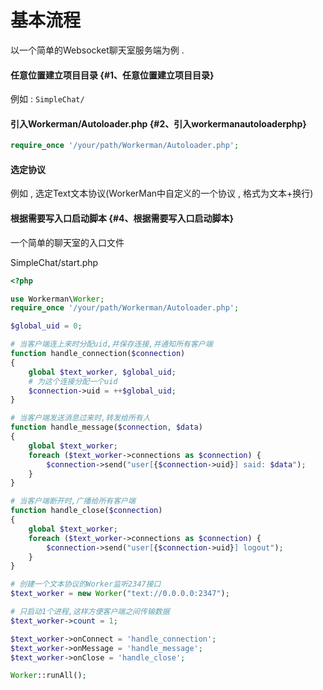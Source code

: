 # 基本流程

以一个简单的Websocket聊天室服务端为例 .

#### 任意位置建立项目目录 {#1、任意位置建立项目目录}

例如 : `SimpleChat/`

#### 引入Workerman/Autoloader.php {#2、引入workermanautoloaderphp}

```php
require_once '/your/path/Workerman/Autoloader.php';
```

#### 选定协议

例如 , 选定Text文本协议\(WorkerMan中自定义的一个协议 , 格式为文本+换行\)

#### 根据需要写入口启动脚本 {#4、根据需要写入口启动脚本}

一个简单的聊天室的入口文件

SimpleChat/start.php

```php
<?php

use Workerman\Worker;
require_once '/your/path/Workerman/Autoloader.php';

$global_uid = 0;

# 当客户端连上来时分配uid,并保存连接,并通知所有客户端
function handle_connection($connection)
{
    global $text_worker, $global_uid;
    # 为这个连接分配一个uid
    $connection->uid = ++$global_uid;
}

# 当客户端发送消息过来时,转发给所有人
function handle_message($connection, $data)
{
    global $text_worker;
    foreach ($text_worker->connections as $connection) {
        $connection->send("user[{$connection->uid}] said: $data");
    }
}

# 当客户端断开时,广播给所有客户端
function handle_close($connection)
{
    global $text_worker;
    foreach ($text_worker->connections as $connection) {
        $connection->send("user[{$connection->uid}] logout");
    }
}

# 创建一个文本协议的Worker监听2347接口
$text_worker = new Worker("text://0.0.0.0:2347");

# 只启动1个进程,这样方便客户端之间传输数据
$text_worker->count = 1;

$text_worker->onConnect = 'handle_connection';
$text_worker->onMessage = 'handle_message';
$text_worker->onClose = 'handle_close';

Worker::runAll();
```



